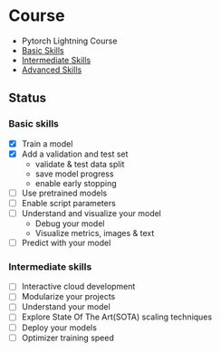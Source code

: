 # Course
- Pytorch Lightning Course
- [Basic Skills](https://lightning.ai/docs/pytorch/stable/levels/core_skills.html)
- [Intermediate Skills](https://lightning.ai/docs/pytorch/stable/levels/intermediate.html)
- [Advanced Skills](https://lightning.ai/docs/pytorch/stable/levels/advanced.html)

## Status
### Basic skills
- [x] Train a model
- [x] Add a validation and test set
    - validate & test data split
    - save model progress
    - enable early stopping
- [ ] Use pretrained models
- [ ] Enable script parameters
- [ ] Understand and visualize your model
    - Debug your model
    - Visualize metrics, images & text
- [ ] Predict with your model

### Intermediate skills
- [ ] Interactive cloud development
- [ ] Modularize your projects
- [ ] Understand your model
- [ ] Explore State Of The Art(SOTA) scaling techniques
- [ ] Deploy your models
- [ ] Optimizer training speed 
